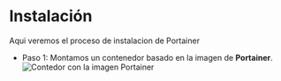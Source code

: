 # Instalación
Aqui veremos el proceso de instalacion de Portainer
- Paso 1:
Montamos un contenedor basado en la imagen de **Portainer**.
![Contedor con la imagen Portainer](docker-portainer/1.jpg)

